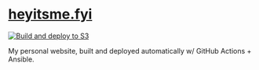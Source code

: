 # [heyitsme.fyi](https://heyitsme.fyi)

[![Build and deploy to S3](https://github.com/xrossb/heyitsme.fyi/actions/workflows/build-and-deploy-to-s3.yml/badge.svg)](https://github.com/xrossb/heyitsme.fyi/actions/workflows/build-and-deploy-to-s3.yml)

My personal website, built and deployed automatically w/ GitHub Actions + Ansible.
